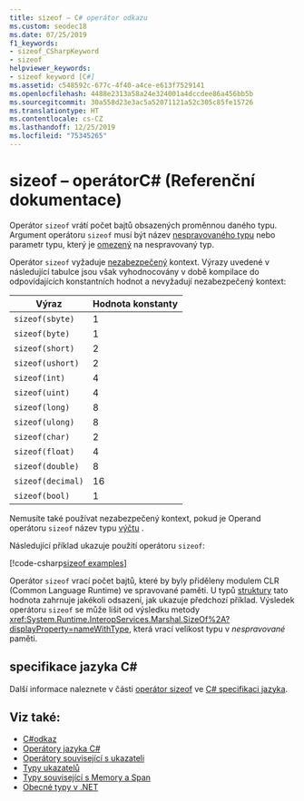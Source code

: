 ```yaml
---
title: sizeof – C# operátor odkazu
ms.custom: seodec18
ms.date: 07/25/2019
f1_keywords:
- sizeof_CSharpKeyword
- sizeof
helpviewer_keywords:
- sizeof keyword [C#]
ms.assetid: c548592c-677c-4f40-a4ce-e613f7529141
ms.openlocfilehash: 4488e2313a58a24e324001a4dccdee86a456bb5b
ms.sourcegitcommit: 30a558d23e3ac5a52071121a52c305c85fe15726
ms.translationtype: HT
ms.contentlocale: cs-CZ
ms.lasthandoff: 12/25/2019
ms.locfileid: "75345265"
---
```

# <a name="sizeof-operator-c-reference"></a>sizeof – operátorC# (Referenční dokumentace)

Operátor `sizeof` vrátí počet bajtů obsazených proměnnou daného typu. Argument operátoru `sizeof` musí být název [nespravovaného typu](../builtin-types/unmanaged-types.md) nebo parametr typu, který je [omezený](../../programming-guide/generics/constraints-on-type-parameters.md#unmanaged-constraint) na nespravovaný typ.

Operátor `sizeof` vyžaduje [nezabezpečený](../keywords/unsafe.md) kontext. Výrazy uvedené v následující tabulce jsou však vyhodnocovány v době kompilace do odpovídajících konstantních hodnot a nevyžadují nezabezpečený kontext:

|Výraz|Hodnota konstanty|
|---------|---------------|
|`sizeof(sbyte)`|1|
|`sizeof(byte)`|1|
|`sizeof(short)`|2|
|`sizeof(ushort)`|2|
|`sizeof(int)`|4|
|`sizeof(uint)`|4|
|`sizeof(long)`|8|
|`sizeof(ulong)`|8|
|`sizeof(char)`|2|
|`sizeof(float)`|4|
|`sizeof(double)`|8|
|`sizeof(decimal)`|16|
|`sizeof(bool)`|1|

Nemusíte také používat nezabezpečený kontext, pokud je Operand operátoru `sizeof` název typu [výčtu](../builtin-types/enum.md) .

Následující příklad ukazuje použití operátoru `sizeof`:

[!code-csharp[sizeof examples](~/samples/csharp/language-reference/operators/SizeOfOperator.cs)]

Operátor `sizeof` vrací počet bajtů, které by byly přiděleny modulem CLR (Common Language Runtime) ve spravované paměti. U typů [struktury](../keywords/struct.md) tato hodnota zahrnuje jakékoli odsazení, jak ukazuje předchozí příklad. Výsledek operátoru `sizeof` se může lišit od výsledku metody <xref:System.Runtime.InteropServices.Marshal.SizeOf%2A?displayProperty=nameWithType>, která vrací velikost typu v *nespravované* paměti.

## <a name="c-language-specification"></a>specifikace jazyka C#

Další informace naleznete v části [operátor sizeof](~/_csharplang/spec/unsafe-code.md#the-sizeof-operator) ve [ C# specifikaci jazyka](~/_csharplang/spec/introduction.md).

## <a name="see-also"></a>Viz také:

- [C#odkaz](../index.md)
- [Operátory jazyka C#](index.md)
- [Operátory související s ukazateli](pointer-related-operators.md)
- [Typy ukazatelů](../../programming-guide/unsafe-code-pointers/pointer-types.md)
- [Typy související s Memory a Span](../../../standard/memory-and-spans/index.md)
- [Obecné typy v .NET](../../../standard/generics/index.md)
